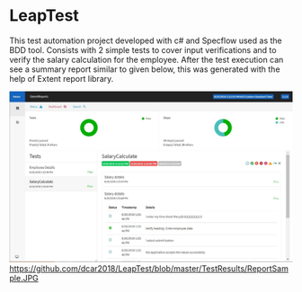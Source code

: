 # LeapTest

This test automation project developed with c# and Specflow used as the BDD tool.
Consists with 2 simple tests to cover input verifications and to verify the salary calculation for the employee.
After the test execution can see a summary report similar to given below, this was generated with the help of Extent report library. 

![alt text](https://github.com/dcar2018/LeapTest/blob/master/TestResults/ReportSample.JPG)
https://github.com/dcar2018/LeapTest/blob/master/TestResults/ReportSample.JPG
